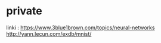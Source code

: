 # private

linki : 
https://www.3blue1brown.com/topics/neural-networks
http://yann.lecun.com/exdb/mnist/
